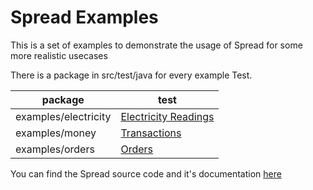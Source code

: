 # Spread Examples
This is a set of examples to demonstrate the usage of Spread for some more realistic usecases

There is a package in src/test/java for every example Test.

| package              | test                                                                             |
|----------------------|----------------------------------------------------------------------------------|
| examples/electricity | [Electricity Readings](src/test/java/examples/electricity/MeterReadingsTest.java)|
| examples/money       | [Transactions](src/test/java/examples/money/TransactionsTest.java)               |
| examples/orders      | [Orders](src/test/java/examples/orders/OrderTest.java)                           |


You can find the Spread source code and it's documentation [here](https://github.com/alexwatts/spread)

